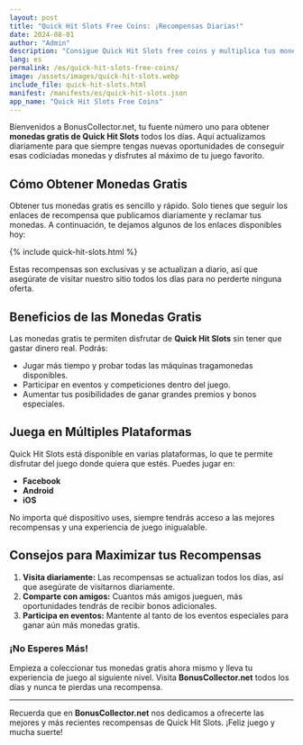 ```yaml
---
layout: post
title: "Quick Hit Slots Free Coins: ¡Recompensas Diarias!"
date: 2024-08-01
author: "Admin"
description: "Consigue Quick Hit Slots free coins y multiplica tus monedas para más giros y premios. Juega más y maximiza tus ganancias con cada ronda en este juego de slots."
lang: es
permalink: /es/quick-hit-slots-free-coins/
image: /assets/images/quick-hit-slots.webp
include_file: quick-hit-slots.html
manifest: /manifests/es/quick-hit-slots.json
app_name: "Quick Hit Slots Free Coins"
---
```


Bienvenidos a BonusCollector.net, tu fuente número uno para obtener **monedas gratis de Quick Hit Slots** todos los días. Aquí actualizamos diariamente para que siempre tengas nuevas oportunidades de conseguir esas codiciadas monedas y disfrutes al máximo de tu juego favorito.

## Cómo Obtener Monedas Gratis

Obtener tus monedas gratis es sencillo y rápido. Solo tienes que seguir los enlaces de recompensa que publicamos diariamente y reclamar tus monedas. A continuación, te dejamos algunos de los enlaces disponibles hoy:

{% include quick-hit-slots.html %}

Estas recompensas son exclusivas y se actualizan a diario, así que asegúrate de visitar nuestro sitio todos los días para no perderte ninguna oferta.

## Beneficios de las Monedas Gratis

Las monedas gratis te permiten disfrutar de **Quick Hit Slots** sin tener que gastar dinero real. Podrás:

- Jugar más tiempo y probar todas las máquinas tragamonedas disponibles.
- Participar en eventos y competiciones dentro del juego.
- Aumentar tus posibilidades de ganar grandes premios y bonos especiales.

## Juega en Múltiples Plataformas

Quick Hit Slots está disponible en varias plataformas, lo que te permite disfrutar del juego donde quiera que estés. Puedes jugar en:

- **Facebook**
- **Android**
- **iOS**

No importa qué dispositivo uses, siempre tendrás acceso a las mejores recompensas y una experiencia de juego inigualable.

## Consejos para Maximizar tus Recompensas

1. **Visita diariamente:** Las recompensas se actualizan todos los días, así que asegúrate de visitarnos diariamente.
2. **Comparte con amigos:** Cuantos más amigos jueguen, más oportunidades tendrás de recibir bonos adicionales.
3. **Participa en eventos:** Mantente al tanto de los eventos especiales para ganar aún más monedas gratis.

### ¡No Esperes Más!

Empieza a coleccionar tus monedas gratis ahora mismo y lleva tu experiencia de juego al siguiente nivel. Visita **BonusCollector.net** todos los días y nunca te pierdas una recompensa.

---

Recuerda que en **BonusCollector.net** nos dedicamos a ofrecerte las mejores y más recientes recompensas de Quick Hit Slots. ¡Feliz juego y mucha suerte!